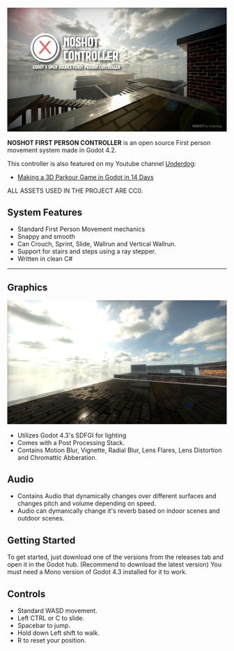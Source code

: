 ![Alt text](docs/CoverImage.png?raw=true)

**NOSHOT FIRST PERSON CONTROLLER** is an open source First person movement system made in Godot 4.2.

This controller is also featured on my Youtube channel [Underdog](https://www.youtube.com/channel/UCg6WHXnqqeDSG1hkJ-_8nTw):
- [Making a 3D Parkour Game in Godot in 14 Days](https://youtu.be/rG3ZGfhmscQ)

ALL ASSETS USED IN THE PROJECT ARE CC0.

## System Features

- Standard First Person Movement mechanics
- Snappy and smooth
- Can Crouch, Sprint, Slide, Wallrun and Vertical Wallrun.
- Support for stairs and steps using a ray stepper.
- Written in clean C#
---

## Graphics

![Alt text](docs/Graphics.png?raw=true)

- Utilizes Godot 4.3's SDFGI for lighting
- Comes with a Post Processing Stack.
- Contains Motion Blur, Vignette, Radial Blur, Lens Flares, Lens Distortion and Chromattic Abberation.

## Audio
- Contains Audio that dynamically changes over different surfaces and changes pitch and volume depending on speed.
- Audio can dymanically change it's reverb based on indoor scenes and outdoor scenes.

## Getting Started

To get started, just download one of the versions from the releases tab and open it in the Godot hub. (Recommend to download the latest version)
You must need a Mono version of Godot 4.3 installed for it to work.

## Controls
- Standard WASD movement.
- Left CTRL or C to slide.
- Spacebar to jump.
- Hold down Left shift to walk.
- R to reset your position.
